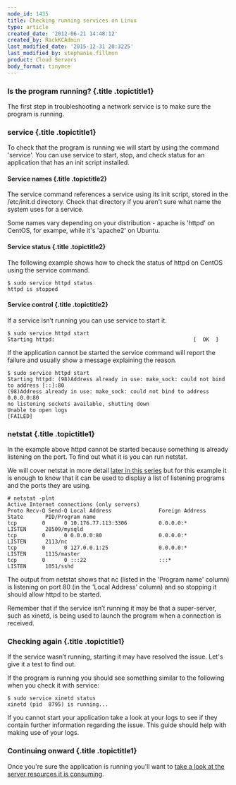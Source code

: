 ```yaml
---
node_id: 1435
title: Checking running services on Linux
type: article
created_date: '2012-06-21 14:48:12'
created_by: RackKCAdmin
last_modified_date: '2015-12-31 20:3225'
last_modified_by: stephanie.fillmon
product: Cloud Servers
body_format: tinymce
---
```


### Is the program running? {.title .topictitle1}

The first step in troubleshooting a network service is to make sure the
program is running.

### service {.title .topictitle1}

To check that the program is running we will start by using the command
'service'. You can use service to start, stop, and check status for an
application that has an init script installed.

#### Service names {.title .topictitle2}

The service command references a service using its init script, stored
in the /etc/init.d directory. Check that directory if you aren't sure
what name the system uses for a service.

Some names vary depending on your distribution - apache is 'httpd' on
CentOS, for exampe, while it's 'apache2' on Ubuntu.

#### Service status {.title .topictitle2}

The following example shows how to check the status of httpd on CentOS
using the service command.

~~~~ {.pre .codeblock}
$ sudo service httpd status
httpd is stopped
~~~~

#### Service control {.title .topictitle2}

If a service isn&rsquo;t running you can use service to start it.

~~~~ {.pre .codeblock}
$ sudo service httpd start
Starting httpd:                                            [  OK  ]
~~~~

If the application cannot be started the service command will report the
failure and usually show a message explaining the reason.

~~~~ {.pre .codeblock}
$ sudo service httpd start
Starting httpd: (98)Address already in use: make_sock: could not bind to address [::]:80 
(98)Address already in use: make_sock: could not bind to address 0.0.0.0:80 
no listening sockets available, shutting down 
Unable to open logs 
[FAILED]
~~~~

### netstat {.title .topictitle1}

In the example above httpd cannot be started because something is
already listening on the port. To find out what it is you can run
netstat.

We will cover netstat in more detail [later in this
series](http://www.rackspace.com/knowledge_center/article/checking-listening-ports-with-netstat)
but for this example it is enough to know that it can be used to display
a list of listening programs and the ports they are using.

~~~~ {.pre .codeblock}
# netstat -plnt 
Active Internet connections (only servers) 
Proto Recv-Q Send-Q Local Address               Foreign Address             State       PID/Program name   
tcp        0      0 10.176.77.113:3306          0.0.0.0:*                   LISTEN      28509/mysqld        
tcp        0      0 0.0.0.0:80                  0.0.0.0:*                   LISTEN      2113/nc             
tcp        0      0 127.0.0.1:25                0.0.0.0:*                   LISTEN      1115/master         
tcp        0      0 :::22                       :::*                        LISTEN      1051/sshd
~~~~

The output from netstat shows that nc (listed in the 'Program name'
column) is listening on port 80 (in the 'Local Address' column) and so
stopping it should allow httpd to be started.

Remember that if the service isn&rsquo;t running it may be that a
super-server, such as xinetd, is being used to launch the program when a
connection is received.

### Checking again {.title .topictitle1}

If the service wasn&rsquo;t running, starting it may have resolved the issue.
Let's give it a test to find out.

If the program is running you should see something similar to the
following when you check it with service:

~~~~ {.pre .codeblock}
$ sudo service xinetd status
xinetd (pid  8795) is running...
~~~~

If you cannot start your application take a look at your logs to see if
they contain further information regarding the issue. This guide should
help with making use of your logs.

### Continuing onward {.title .topictitle1}

Once you're sure the application is running you'll want to [take a look
at the server resources it is
consuming](http://www.rackspace.com/knowledge_center/article/checking-system-load-on-linux).

